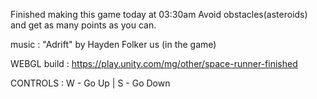 Finished making this game today at 03:30am
Avoid obstacles(asteroids) and get as many points as you can.

music : "Adrift" by Hayden Folker us (in the game)

WEBGL build : https://play.unity.com/mg/other/space-runner-finished

CONTROLS : W - Go Up | S - Go Down
